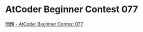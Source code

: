 AtCoder Beginner Contest 077
===

[問題 - AtCoder Beginner Contest 077](https://atcoder.jp/contests/abc077/tasks)
